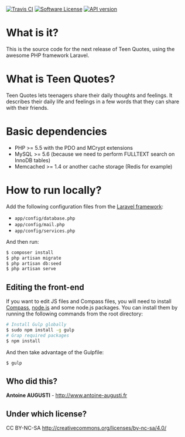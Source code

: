 [![Travis CI](http://img.shields.io/travis/TeenQuotes/website/v3.0.svg?style=flat)](https://travis-ci.org/TeenQuotes/website)
[![Software License](http://img.shields.io/badge/License-CC%20BY--NC--SA-orange.svg?style=flat)](https://github.com/TeenQuotes/website/blob/v3.0/LICENSE.md)
[![API version](http://img.shields.io/badge/API%20version-1.0alpha-blue.svg?style=flat)](https://github.com/TeenQuotes/api-documentation)

# What is it?
This is the source code for the next release of Teen Quotes, using the awesome PHP framework Laravel.

# What is Teen Quotes?
Teen Quotes lets teenagers share their daily thoughts and feelings. It describes their daily life and feelings in a few words that they can share with their friends.

# Basic dependencies
- PHP >= 5.5 with the PDO and MCrypt extensions
- MySQL >= 5.6 (because we need to perform FULLTEXT search on InnoDB tables)
- Memcached >= 1.4 or another cache storage (Redis for example)

# How to run locally?
Add the following configuration files from the [Laravel framework](https://github.com/laravel/laravel):
- `app/config/database.php`
- `app/config/mail.php`
- `app/config/services.php`

And then run:

```bash
$ composer install
$ php artisan migrate
$ php artisan db:seed
$ php artisan serve
```

## Editing the front-end
If you want to edit JS files and Compass files, you will need to install [Compass](http://compass-style.org/install/), [node.js](http://nodejs.org/) and some node.js packages. You can install them by running the following commands from the root directory:
```bash
# Install Gulp globally
$ sudo npm install -g gulp
# Grap required packages
$ npm install
```

And then take advantage of the Gulpfile:
```bash
$ gulp
```

## Who did this?
**Antoine AUGUSTI** - http://www.antoine-augusti.fr

## Under which license?
CC BY-NC-SA http://creativecommons.org/licenses/by-nc-sa/4.0/